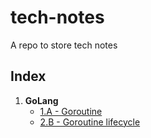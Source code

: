 # tech-notes
A repo to store tech notes


## Index
1. **GoLang**
    - [1.A - Goroutine](./GoLang/goroutine.md)
    - [2.B - Goroutine lifecycle](./GoLang/goroutine-lifecycle.md)

